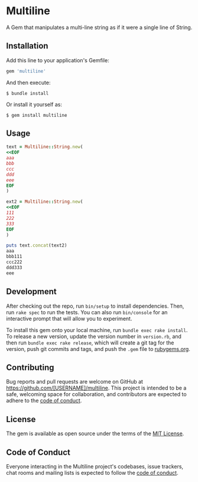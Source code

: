 # Multiline

A Gem that manipulates a multi-line string as if it were a single line of String.

## Installation

Add this line to your application's Gemfile:

```ruby
gem 'multiline'
```

And then execute:

    $ bundle install

Or install it yourself as:

    $ gem install multiline

## Usage

```ruby
text = Multiline::String.new(
<<EOF
aaa
bbb
ccc
ddd
eee
EOF
)

ext2 = Multiline::String.new(
<<EOF
111
222
333
EOF
)

puts text.concat(text2)
aaa
bbb111
ccc222
ddd333
eee
```

## Development

After checking out the repo, run `bin/setup` to install dependencies. Then, run `rake spec` to run the tests. You can also run `bin/console` for an interactive prompt that will allow you to experiment.

To install this gem onto your local machine, run `bundle exec rake install`. To release a new version, update the version number in `version.rb`, and then run `bundle exec rake release`, which will create a git tag for the version, push git commits and tags, and push the `.gem` file to [rubygems.org](https://rubygems.org).

## Contributing

Bug reports and pull requests are welcome on GitHub at https://github.com/[USERNAME]/multiline. This project is intended to be a safe, welcoming space for collaboration, and contributors are expected to adhere to the [code of conduct](https://github.com/[USERNAME]/multiline/blob/master/CODE_OF_CONDUCT.md).


## License

The gem is available as open source under the terms of the [MIT License](https://opensource.org/licenses/MIT).

## Code of Conduct

Everyone interacting in the Multiline project's codebases, issue trackers, chat rooms and mailing lists is expected to follow the [code of conduct](https://github.com/kirikak2/multiline/blob/master/CODE_OF_CONDUCT.md).
